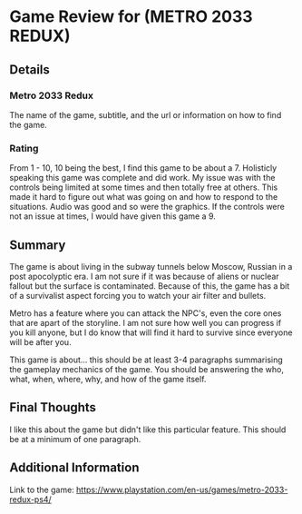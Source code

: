 # Game Review for (METRO 2033 REDUX)

## Details

### Metro 2033 Redux
The name of the game, subtitle, and the url or information on how to find the game.

### Rating
From 1 - 10, 10 being the best, I find this game to be about a 7. Holisticly speaking this game was complete and did work. My issue was with the controls being limited at some times and then totally free at others. This made it hard to figure out what was going on and how to respond to the situations. Audio was good and so were the graphics. If the controls were not an issue at times, I would have given this game a 9.

## Summary
The game is about living in the subway tunnels below Moscow, Russian in a post apocolyptic era. I am not sure if it was because of aliens or nuclear fallout but the surface is contaminated. Because of this, the game has a bit of a survivalist aspect forcing you to watch your air filter and bullets.

Metro has a feature where you can attack the NPC's, even the core ones that are apart of the storyline. I am not sure how well you can progress if you kill anyone, but I do know that will find it hard to survive since everyone will be after you.

This game is about... this should be at least 3-4 paragraphs summarising the gameplay mechanics of the game. You should be answering the who, what, when, where, why, and how of the game itself.

## Final Thoughts
I like this about the game but didn't like this particular feature. This should be at a minimum of one paragraph.

## Additional Information
Link to the game:
https://www.playstation.com/en-us/games/metro-2033-redux-ps4/
